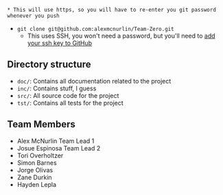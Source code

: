     * This will use https, so you will have to re-enter you git password whenever you push
* `git clone git@github.com:alexmcnurlin/Team-Zero.git`
    * This uses SSH, you won't need a password, but you'll need to [add your ssh key to GitHub](https://help.github.com/articles/connecting-to-github-with-ssh/)

## Directory structure
* `doc/`: Contains all documentation related to the project
* `inc/`: Contains stuff, I guess
* `src/`: All source code for the project
* `tst/`: Contains all tests for the project


## Team Members
* Alex McNurlin Team Lead 1
* Josue Espinosa Team Lead 2
* Tori Overholtzer
* Simon Barnes
* Jorge Olivas
* Zane Durkin
* Hayden Lepla
